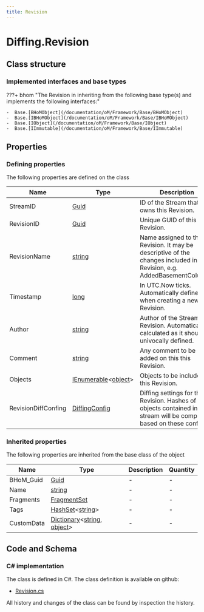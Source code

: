 ```yaml
---
title: Revision
---
```


# Diffing.Revision



## Class structure

### Implemented interfaces and base types

???+ bhom "The Revision in inheriting from the following base type(s) and implements the following interfaces:"

    -  Base.[BHoMObject](/documentation/oM/Framework/Base/BHoMObject)
    -  Base.[IBHoMObject](/documentation/oM/Framework/Base/IBHoMObject)
    -  Base.[IObject](/documentation/oM/Framework/Base/IObject)
    -  Base.[IImmutable](/documentation/oM/Framework/Base/IImmutable)


## Properties



### Defining properties

The following properties are defined on the class

| Name             | Type             | Description      | Quantity         |
|------------------|------------------|------------------|------------------|
| StreamID | [Guid](https://learn.microsoft.com/en-us/dotnet/api/System.Guid?view=netstandard-2.0) | ID of the Stream that owns this Revision. | - |
| RevisionID | [Guid](https://learn.microsoft.com/en-us/dotnet/api/System.Guid?view=netstandard-2.0) | Unique GUID of this Revision. | - |
| RevisionName | [string](https://learn.microsoft.com/en-us/dotnet/api/System.String?view=netstandard-2.0) | Name assigned to this Revision. It may be descriptive of the changes included in this Revision, e.g. AddedBasementColumns. | - |
| Timestamp | [long](https://learn.microsoft.com/en-us/dotnet/api/System.Int64?view=netstandard-2.0) | In UTC.Now ticks. Automatically defined when creating a new Revision. | - |
| Author | [string](https://learn.microsoft.com/en-us/dotnet/api/System.String?view=netstandard-2.0) | Author of the Stream Revision. Automatically calculated as it should be univocally defined. | - |
| Comment | [string](https://learn.microsoft.com/en-us/dotnet/api/System.String?view=netstandard-2.0) | Any comment to be added on this this Revision. | - |
| Objects | [IEnumerable](https://learn.microsoft.com/en-us/dotnet/api/System.Collections.Generic.IEnumerable-1?view=netstandard-2.0)&lt;[object](https://learn.microsoft.com/en-us/dotnet/api/System.Object?view=netstandard-2.0)&gt; | Objects to be included in this Revision. | - |
| RevisionDiffConfing | [DiffingConfig](/documentation/oM/Framework/Diffing/DiffingConfig) | Diffing settings for this Revision. Hashes of objects contained in this stream will be computed based on these configs. | - |


### Inherited properties
The following properties are inherited from the base class of the object

| Name             | Type             | Description      | Quantity         |
|------------------|------------------|------------------|------------------|
| BHoM_Guid | [Guid](https://learn.microsoft.com/en-us/dotnet/api/System.Guid?view=netstandard-2.0) | - | - |
| Name | [string](https://learn.microsoft.com/en-us/dotnet/api/System.String?view=netstandard-2.0) | - | - |
| Fragments | [FragmentSet](/documentation/oM/Framework/Base/FragmentSet) | - | - |
| Tags | [HashSet](https://learn.microsoft.com/en-us/dotnet/api/System.Collections.Generic.HashSet-1?view=netstandard-2.0)&lt;[string](https://learn.microsoft.com/en-us/dotnet/api/System.String?view=netstandard-2.0)&gt; | - | - |
| CustomData | [Dictionary](https://learn.microsoft.com/en-us/dotnet/api/System.Collections.Generic.Dictionary-2?view=netstandard-2.0)&lt;[string](https://learn.microsoft.com/en-us/dotnet/api/System.String?view=netstandard-2.0), [object](https://learn.microsoft.com/en-us/dotnet/api/System.Object?view=netstandard-2.0)&gt; | - | - |


## Code and Schema

### C# implementation

The class is defined in C#. The class definition is available on github:

- [Revision.cs](https://github.com/BHoM/BHoM/blob/develop/Diffing_oM/Revision.cs)

All history and changes of the class can be found by inspection the history.
